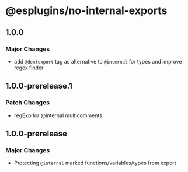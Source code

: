 # @esplugins/no-internal-exports

## 1.0.0

### Major Changes

- add `@dontexport` tag as alternative to `@internal` for types and improve regex finder

## 1.0.0-prerelease.1

### Patch Changes

- regExp for @internal multicomments

## 1.0.0-prerelease

### Major Changes

- Protecting `@internal` marked functions/variables/types from export

